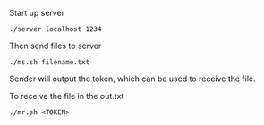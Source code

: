 Start up server

    ./server localhost 1234

Then send files to server

    ./ms.sh filename.txt

Sender will output the token, which can be used to receive the file.

To receive the file in the out.txt

    ./mr.sh <TOKEN>
